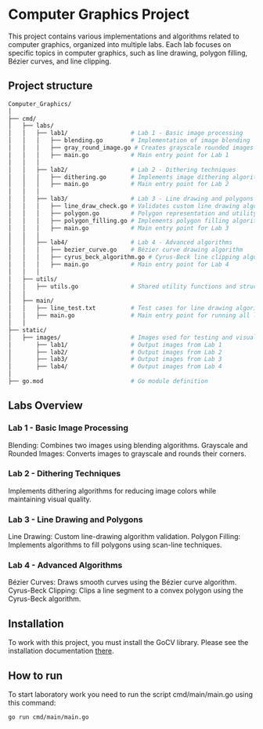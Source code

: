 # Computer Graphics Project

This project contains various implementations and algorithms related to computer graphics, organized into multiple labs. Each lab focuses on specific topics in computer graphics, such as line drawing, polygon filling, Bézier curves, and line clipping.

## Project structure
```bash
Computer_Graphics/
│
├── cmd/
│   ├── labs/
│   │   ├── lab1/                  # Lab 1 - Basic image processing
│   │   │   ├── blending.go        # Implementation of image blending
│   │   │   ├── gray_round_image.go # Creates grayscale rounded images
│   │   │   ├── main.go            # Main entry point for Lab 1
│   │   │
│   │   ├── lab2/                  # Lab 2 - Dithering techniques
│   │   │   ├── dithering.go       # Implements image dithering algorithms
│   │   │   ├── main.go            # Main entry point for Lab 2
│   │   │
│   │   ├── lab3/                  # Lab 3 - Line drawing and polygons
│   │   │   ├── line_draw_check.go # Validates custom line drawing algorithms
│   │   │   ├── polygon.go         # Polygon representation and utility functions
│   │   │   ├── polygon_filling.go # Implements polygon filling algorithms
│   │   │   ├── main.go            # Main entry point for Lab 3
│   │   │
│   │   ├── lab4/                  # Lab 4 - Advanced algorithms
│   │   │   ├── bezier_curve.go    # Bézier curve drawing algorithm
│   │   │   ├── cyrus_beck_algorithm.go # Cyrus-Beck line clipping algorithm
│   │   │   ├── main.go            # Main entry point for Lab 4
│   │   │
│   ├── utils/
│   │   ├── utils.go               # Shared utility functions and structures
│   │
│   ├── main/
│   │   ├── line_test.txt          # Test cases for line drawing algorithms
│   │   ├── main.go                # Main entry point for running all labs
│   │
├── static/
│   ├── images/                    # Images used for testing and visualization
│       ├── lab1/                  # Output images from Lab 1
│       ├── lab2/                  # Output images from Lab 2
│       ├── lab3/                  # Output images from Lab 3
│       ├── lab4/                  # Output images from Lab 4
│
├── go.mod                         # Go module definition
```

## Labs Overview
### Lab 1 - Basic Image Processing
Blending: Combines two images using blending algorithms.
Grayscale and Rounded Images: Converts images to grayscale and rounds their corners.
### Lab 2 - Dithering Techniques
Implements dithering algorithms for reducing image colors while maintaining visual quality.
### Lab 3 - Line Drawing and Polygons
Line Drawing: Custom line-drawing algorithm validation.
Polygon Filling: Implements algorithms to fill polygons using scan-line techniques.
### Lab 4 - Advanced Algorithms
Bézier Curves: Draws smooth curves using the Bézier curve algorithm.
Cyrus-Beck Clipping: Clips a line segment to a convex polygon using the Cyrus-Beck algorithm.

## Installation

To work with this project, you must install the GoCV library. Please see the installation documentation [there](https://gocv.io/).

## How to run

To start laboratory work you need to run the script cmd/main/main.go using this command:

```bash
go run cmd/main/main.go

